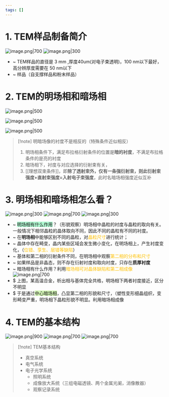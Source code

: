 ```yaml
---
tags: []
---
```

# 1. TEM样品制备简介
![image.png|700](https://fig-1321973591.cos.ap-nanjing.myqcloud.com/20241128163803.png)
![image.png|300](https://fig-1321973591.cos.ap-nanjing.myqcloud.com/20241128163817.png)
- ~ TEM样品的直径是 3 mm ,厚度40um(对电子束透明)，100 nm以下最好，高分辨厚度需要在 50 nm以下
- ~ 样品（自支撑样品和粉末样品）
# 2. TEM的明场相和暗场相
![image.png|500](https://fig-1321973591.cos.ap-nanjing.myqcloud.com/20241128164608.png)

![image.png|500](https://fig-1321973591.cos.ap-nanjing.myqcloud.com/20241128164730.png)

![image.png|500](https://fig-1321973591.cos.ap-nanjing.myqcloud.com/20241128164856.png)
> [!note] 明暗场像的衬度不是相反的（特殊条件近似相反）
> 1. 明场相条件下，满足布拉格衍射条件的位置是**暗的衬度**，不满足布拉格条件的是亮的衬度
> 2. 暗场相下，衬度与对应选择的衍射束有关，
> 3. [[理想双束条件]]，即**除了透射束外，仅有一条强衍射束，则此衍射束强度+直射束强度=入射电子束强度**，此时名暗场相强度近似互补

# 3. 明场相和暗场相怎么看？
![image.png|300](https://fig-1321973591.cos.ap-nanjing.myqcloud.com/20241128170341.png)
![image.png|700](https://fig-1321973591.cos.ap-nanjing.myqcloud.com/20241128170911.png)
![image.png|300](https://fig-1321973591.cos.ap-nanjing.myqcloud.com/20241128171135.png)

- ~ <span style="background:#affad1">明场相有什么作用</span>？（形貌观察）明场相中晶粒的衬度与晶粒的取向有关。一般情况下相邻晶粒的晶体取向不同，因此不同的晶粒有不同的衬度。
- ~ 在**明场相**中能够区别不同的晶粒，对<font color="#ffc000">晶粒尺寸</font>进行统计；
- ~ 晶体中存在畸变，晶内某些区域会发生微小变化，在明场相上，产生衬度变化，（<font color="#ffc000">位错、孪生、层错等缺陷</font>）
- ~ 基体和第二相的衍射条件不同，在明场相中观察<font color="#ffc000">第二相的分布和尺寸</font>
- ~ 如果样品是非晶态，则不存在衍射衬度和取向衬度，只存在**质厚衬度**
- ~ 暗场相有什么作用？利用<font color="#ffc000">暗场相可对晶体缺陷和第二相成像</font>
![image.png|700](https://fig-1321973591.cos.ap-nanjing.myqcloud.com/20241128171511.png)
- $ 上图，某高温合金，析出相与基体完全共格，明场相下两者衬度接近，区分不明显
- $ 于是通过<span style="background:#d3f8b6">中心暗场相</span>，凸显第二相的形貌和尺寸，（塑性变形细晶组织，变形畸变严重，明场相下晶粒形貌不明显。利用暗场相成像
# 4. TEM的基本结构
![image.png|900](https://fig-1321973591.cos.ap-nanjing.myqcloud.com/20241128175913.png)
![image.png|700](https://fig-1321973591.cos.ap-nanjing.myqcloud.com/20241128180142.png)
![image.png|700](https://fig-1321973591.cos.ap-nanjing.myqcloud.com/20241128180557.png)

> [!note] TEM基本结构
> - 真空系统
> - 电气系统
> - 电子光学系统
> 	- 照明系统
> 	- 成像放大系统（三组电磁透镜、两个金属光阑，消像散器）
> 	- 观察记录系统

